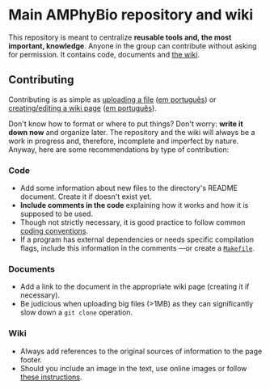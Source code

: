# Main AMPhyBio repository and wiki
This repository is meant to centralize **reusable tools and, the most important, knowledge**. Anyone in the group can contribute without asking for permission. It contains code, documents and [the wiki](https://github.com/amphybio/main/wiki).

## Contributing
Contributing is as simple as [uploading a file](https://help.github.com/en/articles/adding-a-file-to-a-repository) ([em português](https://help.github.com/pt/articles/adding-a-file-to-a-repository)) or [creating/editing a wiki page](https://help.github.com/en/articles/adding-or-editing-wiki-pages) ([em português](https://help.github.com/pt/articles/adding-or-editing-wiki-pages)).

Don't know how to format or where to put things? Don't worry: **write it down now** and organize later. The repository and the wiki will always be a work in progress and, therefore, incomplete and imperfect by nature. Anyway, here are some recommendations by type of contribution:

### Code
- Add some information about new files to the directory's README document. Create it if doesn't exist yet.
- **Include comments in the code** explaining how it works and how it is supposed to be used.
- Though not strictly necessary, it is good practice to follow common [coding conventions](https://en.wikipedia.org/wiki/Coding_conventions).
- If a program has external dependencies or needs specific compilation flags, include this information in the comments —or create a [```Makefile```](https://wikipedia.org/wiki/Makefile).

### Documents
- Add a link to the document in the appropriate wiki page (creating it if necessary).
- Be judicious when uploading big files (>1MB) as they can significantly slow down a `git clone` operation.

### Wiki
- Always add references to the original sources of information to the page footer.
- Should you include an image in the text, use online images or follow [these instructions](https://github.com/amphybio/main/wiki/Adding-images-in-a-wiki-page).
